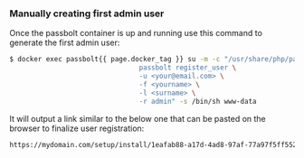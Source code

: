 ### Manually creating first admin user

Once the passbolt container is up and running use this command to generate the first admin user:
```bash
$ docker exec passbolt{{ page.docker_tag }} su -m -c "/usr/share/php/passbolt/bin/cake \
                                passbolt register_user \
                                -u <your@email.com> \
                                -f <yourname> \
                                -l <surname> \
                                -r admin" -s /bin/sh www-data
```

It will output a link similar to the below one that can be pasted on the browser to finalize user registration:
```bash
https://mydomain.com/setup/install/1eafab88-a17d-4ad8-97af-77a97f5ff552/f097be64-3703-41e2-8ea2-d59cbe1c15bc
```
